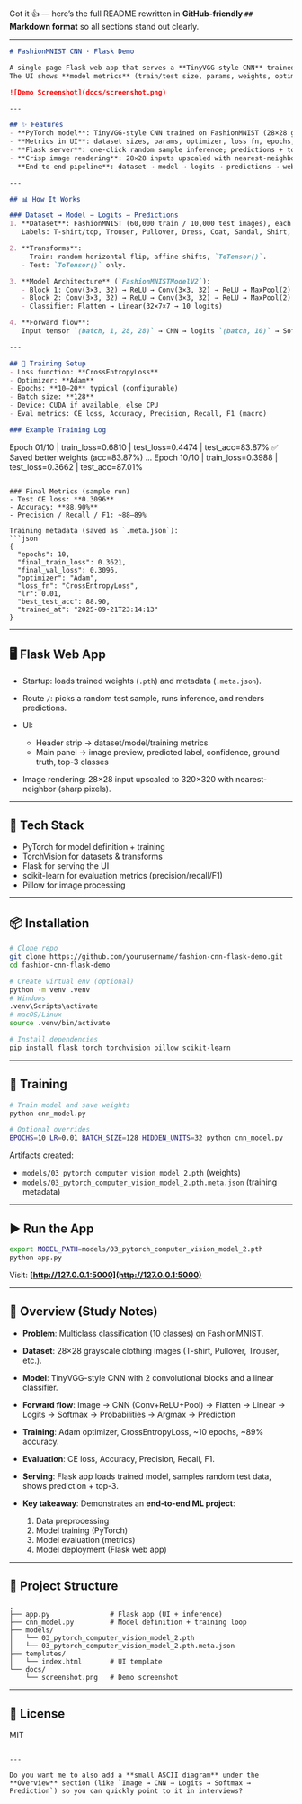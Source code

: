 Got it 👍 — here’s the full README rewritten in **GitHub-friendly `##` Markdown format** so all sections stand out clearly.

---

```markdown
# FashionMNIST CNN · Flask Demo

A single-page Flask web app that serves a **TinyVGG-style CNN** trained on the [FashionMNIST dataset](https://github.com/zalandoresearch/fashion-mnist).  
The UI shows **model metrics** (train/test size, params, weights, optimizer, loss, epochs, accuracy, precision/recall/F1, etc.) and lets you test the model on random samples with top-3 probabilities.

![Demo Screenshot](docs/screenshot.png)

---

## ✨ Features
- **PyTorch model**: TinyVGG-style CNN trained on FashionMNIST (28×28 grayscale images).
- **Metrics in UI**: dataset sizes, params, optimizer, loss fn, epochs, final train/val loss, accuracy, precision, recall, F1.
- **Flask server**: one-click random sample inference; predictions + top-3 probabilities displayed on a single page.
- **Crisp image rendering**: 28×28 inputs upscaled with nearest-neighbor to avoid blur.
- **End-to-end pipeline**: dataset → model → logits → predictions → web deployment.

---

## 📊 How It Works

### Dataset → Model → Logits → Predictions
1. **Dataset**: FashionMNIST (60,000 train / 10,000 test images), each 28×28 grayscale.  
   Labels: T-shirt/top, Trouser, Pullover, Dress, Coat, Sandal, Shirt, Sneaker, Bag, Ankle boot.

2. **Transforms**:  
   - Train: random horizontal flip, affine shifts, `ToTensor()`.  
   - Test: `ToTensor()` only.

3. **Model Architecture** (`FashionMNISTModelV2`):
   - Block 1: Conv(3×3, 32) → ReLU → Conv(3×3, 32) → ReLU → MaxPool(2) → (28×28 → 14×14)  
   - Block 2: Conv(3×3, 32) → ReLU → Conv(3×3, 32) → ReLU → MaxPool(2) → (14×14 → 7×7)  
   - Classifier: Flatten → Linear(32×7×7 → 10 logits)

4. **Forward flow**:  
   Input tensor `(batch, 1, 28, 28)` → CNN → logits `(batch, 10)` → Softmax → probabilities → Argmax → prediction.

---

## 🧪 Training Setup
- Loss function: **CrossEntropyLoss**  
- Optimizer: **Adam**  
- Epochs: **10–20** typical (configurable)  
- Batch size: **128**  
- Device: CUDA if available, else CPU  
- Eval metrics: CE loss, Accuracy, Precision, Recall, F1 (macro)  

### Example Training Log
```

Epoch 01/10 | train\_loss=0.6810 | test\_loss=0.4474 | test\_acc=83.87%
✅ Saved better weights (acc=83.87%)
...
Epoch 10/10 | train\_loss=0.3988 | test\_loss=0.3662 | test\_acc=87.01%

````

### Final Metrics (sample run)
- Test CE loss: **0.3096**  
- Accuracy: **88.90%**  
- Precision / Recall / F1: ~88–89%  

Training metadata (saved as `.meta.json`):
```json
{
  "epochs": 10,
  "final_train_loss": 0.3621,
  "final_val_loss": 0.3096,
  "optimizer": "Adam",
  "loss_fn": "CrossEntropyLoss",
  "lr": 0.01,
  "best_test_acc": 88.90,
  "trained_at": "2025-09-21T23:14:13"
}
````

---

## 🖥 Flask Web App

* Startup: loads trained weights (`.pth`) and metadata (`.meta.json`).
* Route `/`: picks a random test sample, runs inference, and renders predictions.
* UI:

  * Header strip → dataset/model/training metrics
  * Main panel → image preview, predicted label, confidence, ground truth, top-3 classes
* Image rendering: 28×28 input upscaled to 320×320 with nearest-neighbor (sharp pixels).

---

## 🧰 Tech Stack

* PyTorch for model definition + training
* TorchVision for datasets & transforms
* Flask for serving the UI
* scikit-learn for evaluation metrics (precision/recall/F1)
* Pillow for image processing

---

## 📦 Installation

```bash
# Clone repo
git clone https://github.com/yourusername/fashion-cnn-flask-demo.git
cd fashion-cnn-flask-demo

# Create virtual env (optional)
python -m venv .venv
# Windows
.venv\Scripts\activate
# macOS/Linux
source .venv/bin/activate

# Install dependencies
pip install flask torch torchvision pillow scikit-learn
```

---

## 🧪 Training

```bash
# Train model and save weights
python cnn_model.py

# Optional overrides
EPOCHS=10 LR=0.01 BATCH_SIZE=128 HIDDEN_UNITS=32 python cnn_model.py
```

Artifacts created:

* `models/03_pytorch_computer_vision_model_2.pth` (weights)
* `models/03_pytorch_computer_vision_model_2.pth.meta.json` (training metadata)

---

## ▶️ Run the App

```bash
export MODEL_PATH=models/03_pytorch_computer_vision_model_2.pth
python app.py
```

Visit: **[http://127.0.0.1:5000](http://127.0.0.1:5000)**

---

## 📖 Overview (Study Notes)

* **Problem**: Multiclass classification (10 classes) on FashionMNIST.
* **Dataset**: 28×28 grayscale clothing images (T-shirt, Pullover, Trouser, etc.).
* **Model**: TinyVGG-style CNN with 2 convolutional blocks and a linear classifier.
* **Forward flow**:
  Image → CNN (Conv+ReLU+Pool) → Flatten → Linear → Logits → Softmax → Probabilities → Argmax → Prediction
* **Training**: Adam optimizer, CrossEntropyLoss, \~10 epochs, \~89% accuracy.
* **Evaluation**: CE loss, Accuracy, Precision, Recall, F1.
* **Serving**: Flask app loads trained model, samples random test data, shows prediction + top-3.
* **Key takeaway**: Demonstrates an **end-to-end ML project**:

  1. Data preprocessing
  2. Model training (PyTorch)
  3. Model evaluation (metrics)
  4. Model deployment (Flask web app)

---

## 📂 Project Structure

```
.
├── app.py               # Flask app (UI + inference)
├── cnn_model.py         # Model definition + training loop
├── models/
│   └── 03_pytorch_computer_vision_model_2.pth
│   └── 03_pytorch_computer_vision_model_2.pth.meta.json
├── templates/
│   └── index.html       # UI template
└── docs/
    └── screenshot.png   # Demo screenshot
```

---

## 📄 License

MIT

```

---

Do you want me to also add a **small ASCII diagram** under the **Overview** section (like `Image → CNN → Logits → Softmax → Prediction`) so you can quickly point to it in interviews?
```
